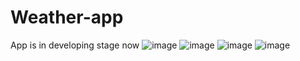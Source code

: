 # Weather-app
App is in developing stage now
![image](https://user-images.githubusercontent.com/48210346/110364671-5826c780-8044-11eb-9ebe-5b5ce96ad219.png)
![image](https://user-images.githubusercontent.com/48210346/110360301-d8e2c500-803e-11eb-8b33-c230df0bad5f.png)
![image](https://user-images.githubusercontent.com/48210346/110360346-e6984a80-803e-11eb-9b06-f93186d4e3c2.png)
![image](https://user-images.githubusercontent.com/48210346/110360401-f44dd000-803e-11eb-899d-1a2a34626c56.png)

